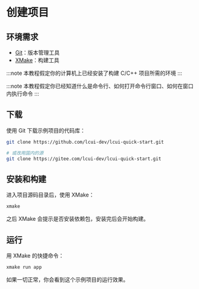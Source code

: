 # 创建项目

## 环境需求

- [Git](https://git-scm.com/download/)：版本管理工具
- [XMake](https://xmake.io/#/zh-cn/?id=%e5%ae%89%e8%a3%85)：构建工具

:::note
本教程假定你的计算机上已经安装了构建 C/C++ 项目所需的环境
:::

:::note
本教程假定你已经知道什么是命令行、如何打开命令行窗口、如何在窗口内执行命令
:::

## 下载

使用 Git 下载示例项目的代码库：

```sh
git clone https://github.com/lcui-dev/lcui-quick-start.git

# 或改用国内的源
git clone https://gitee.com/lcui-dev/lcui-quick-start.git
```

## 安装和构建

进入项目源码目录后，使用 XMake：

```sh
xmake
```

之后 XMake 会提示是否安装依赖包，安装完后会开始构建。

## 运行

用 XMake 的快捷命令：

```sh
xmake run app
```

如果一切正常，你会看到这个示例项目的运行效果。
